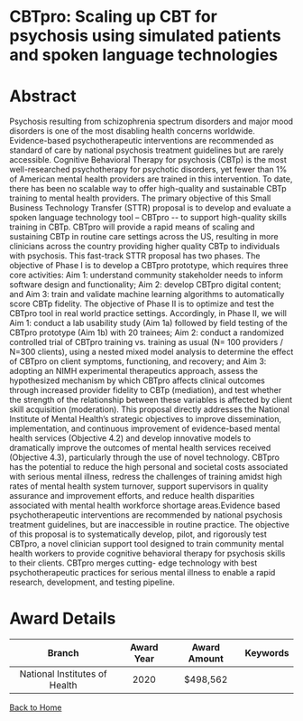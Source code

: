 
CBTpro: Scaling up CBT for psychosis using simulated patients and spoken language technologies
==============================================================================================

# Abstract


Psychosis resulting from schizophrenia spectrum disorders and major mood disorders is one of the most
disabling health concerns worldwide. Evidence-based psychotherapeutic interventions are recommended as
standard of care by national psychosis treatment guidelines but are rarely accessible. Cognitive Behavioral
Therapy for psychosis (CBTp) is the most well-researched psychotherapy for psychotic disorders, yet fewer
than 1% of American mental health providers are trained in this intervention. To date, there has been no
scalable way to offer high-quality and sustainable CBTp training to mental health providers. The primary
objective of this Small Business Technology Transfer (STTR) proposal is to develop and evaluate a spoken
language technology tool – CBTpro -- to support high-quality skills training in CBTp. CBTpro will provide a
rapid means of scaling and sustaining CBTp in routine care settings across the US, resulting in more clinicians
across the country providing higher quality CBTp to individuals with psychosis. This fast-track STTR proposal
has two phases. The objective of Phase I is to develop a CBTpro prototype, which requires three core
activities: Aim 1: understand community stakeholder needs to inform software design and functionality; Aim 2:
develop CBTpro digital content; and Aim 3: train and validate machine learning algorithms to automatically
score CBTp fidelity. The objective of Phase II is to optimize and test the CBTpro tool in real world practice
settings. Accordingly, in Phase II, we will Aim 1: conduct a lab usability study (Aim 1a) followed by field testing
of the CBTpro prototype (Aim 1b) with 20 trainees; Aim 2: conduct a randomized controlled trial of CBTpro
training vs. training as usual (N= 100 providers / N=300 clients), using a nested mixed model analysis to
determine the effect of CBTpro on client symptoms, functioning, and recovery; and Aim 3: adopting an NIMH
experimental therapeutics approach, assess the hypothesized mechanism by which CBTpro affects clinical
outcomes through increased provider fidelity to CBTp (mediation), and test whether the strength of the
relationship between these variables is affected by client skill acquisition (moderation). This proposal directly
addresses the National Institute of Mental Health’s strategic objectives to improve dissemination,
implementation, and continuous improvement of evidence-based mental health services (Objective 4.2) and
develop innovative models to dramatically improve the outcomes of mental health services received (Objective
4.3), particularly through the use of novel technology. CBTpro has the potential to reduce the high personal
and societal costs associated with serious mental illness, redress the challenges of training amidst high rates
of mental health system turnover, support supervisors in quality assurance and improvement efforts, and
reduce health disparities associated with mental health workforce shortage areas.Evidence based psychotherapeutic interventions are recommended by national psychosis treatment
guidelines, but are inaccessible in routine practice. The objective of this proposal is to systematically develop,
pilot, and rigorously test CBTpro, a novel clinician support tool designed to train community mental health
workers to provide cognitive behavioral therapy for psychosis skills to their clients. CBTpro merges cutting-
edge technology with best psychotherapeutic practices for serious mental illness to enable a rapid research,
development, and testing pipeline.  

# Award Details

|Branch|Award Year|Award Amount|Keywords|
| :---: | :---: | :---: | :---: |
|National Institutes of Health|2020|$498,562||
  
  


[Back to Home](https://github.com/chrischow/dod_sbir_awards#2362)